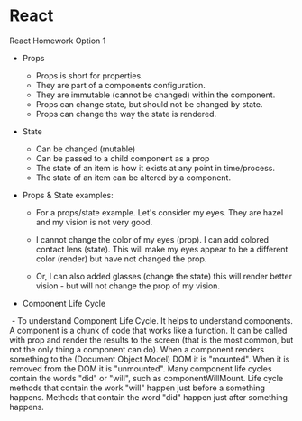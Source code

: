 # React
React Homework Option 1


- Props
  - Props is short for properties.
  - They are part of a components configuration.
  - They are immutable (cannot be changed) within the component.
  - Props can change state, but should not be changed by state.
  - Props can change the way the state is rendered.

- State
  - Can be changed (mutable)
  - Can be passed to a child component as a prop
  - The state of an item is how it exists at any point in time/process.
  - The state of an item can be altered by a component.


- Props & State examples:

  - For a props/state example.  Let's consider my eyes.  They are hazel and my vision is not very good.

  - I cannot change the color of my eyes (prop).  I can add colored contact lens (state).  This will make my eyes appear to be a different color (render) but have not changed the prop.

  - Or, I can also added glasses (change the state) this will render better vision - but will not change the prop of my vision.
  


- Component Life Cycle

  - To understand Component Life Cycle.  It helps to understand components.  A component is a chunk of code that works like a function.  It can be called with prop and render the results to the screen (that is the most common, but not the only thing a component can do).  When a component renders something to the (Document Object Model) DOM it is "mounted".  When it is removed from the DOM it is "unmounted".  Many component life cycles contain the words "did" or "will", such as componentWillMount.  Life cycle methods that contain the work "will" happen just before a something happens.  Methods that contain the word "did" happen just after something happens.
  
  





